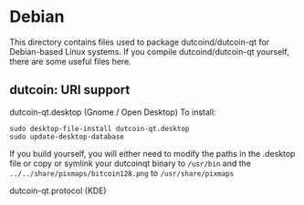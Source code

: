 
Debian
====================
This directory contains files used to package dutcoind/dutcoin-qt
for Debian-based Linux systems. If you compile dutcoind/dutcoin-qt yourself, there are some useful files here.

## dutcoin: URI support ##


dutcoin-qt.desktop  (Gnome / Open Desktop)
To install:

	sudo desktop-file-install dutcoin-qt.desktop
	sudo update-desktop-database

If you build yourself, you will either need to modify the paths in
the .desktop file or copy or symlink your dutcoinqt binary to `/usr/bin`
and the `../../share/pixmaps/bitcoin128.png` to `/usr/share/pixmaps`

dutcoin-qt.protocol (KDE)

